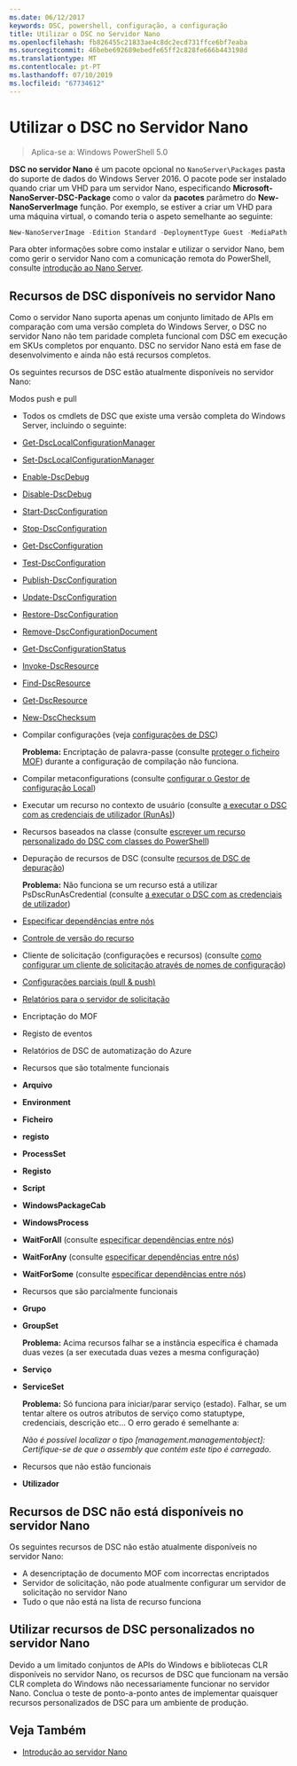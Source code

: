 ```yaml
---
ms.date: 06/12/2017
keywords: DSC, powershell, configuração, a configuração
title: Utilizar o DSC no Servidor Nano
ms.openlocfilehash: fb826455c21833ae4c8dc2ecd731ffce6bf7eaba
ms.sourcegitcommit: 46bebe692689ebedfe65ff2c828fe666b443198d
ms.translationtype: MT
ms.contentlocale: pt-PT
ms.lasthandoff: 07/10/2019
ms.locfileid: "67734612"
---
```

# <a name="using-dsc-on-nano-server"></a>Utilizar o DSC no Servidor Nano

> Aplica-se a: Windows PowerShell 5.0

**DSC no servidor Nano** é um pacote opcional no `NanoServer\Packages` pasta do suporte de dados do Windows Server 2016. O pacote pode ser instalado quando criar um VHD para um servidor Nano, especificando **Microsoft-NanoServer-DSC-Package** como o valor da **pacotes** parâmetro do **New-NanoServerImage**  função. Por exemplo, se estiver a criar um VHD para uma máquina virtual, o comando teria o aspeto semelhante ao seguinte:

```powershell
New-NanoServerImage -Edition Standard -DeploymentType Guest -MediaPath f:\ -BasePath .\Base -TargetPath .\Nano1\Nano.vhd -ComputerName Nano1 -Packages Microsoft-NanoServer-DSC-Package
```

Para obter informações sobre como instalar e utilizar o servidor Nano, bem como gerir o servidor Nano com a comunicação remota do PowerShell, consulte [introdução ao Nano Server](/windows-server/get-started/getting-started-with-nano-server).

## <a name="dsc-features-available-on-nano-server"></a>Recursos de DSC disponíveis no servidor Nano

Como o servidor Nano suporta apenas um conjunto limitado de APIs em comparação com uma versão completa do Windows Server, o DSC no servidor Nano não tem paridade completa funcional com DSC em execução em SKUs completos por enquanto. DSC no servidor Nano está em fase de desenvolvimento e ainda não está recursos completos.

Os seguintes recursos de DSC estão atualmente disponíveis no servidor Nano:

Modos push e pull

- Todos os cmdlets de DSC que existe uma versão completa do Windows Server, incluindo o seguinte:
- [Get-DscLocalConfigurationManager](/powershell/module/PSDesiredStateConfiguration/Get-DscLocalConfigurationManager)
- [Set-DscLocalConfigurationManager](/powershell/module/PSDesiredStateConfiguration/Set-DscLocalConfigurationManager)
- [Enable-DscDebug](/powershell/module/PSDesiredStateConfiguration/Enable-DscDebug)
- [Disable-DscDebug](/powershell/module/PSDesiredStateConfiguration/Disable-DscDebug)
- [Start-DscConfiguration](/powershell/module/psdesiredstateconfiguration/start-dscconfiguration)
- [Stop-DscConfiguration](/powershell/module/PSDesiredStateConfiguration/Stop-DscConfiguration)
- [Get-DscConfiguration](/powershell/module/PSDesiredStateConfiguration/Get-DscConfiguration)
- [Test-DscConfiguration](/powershell/module/psdesiredstateconfiguration/Test-DSCConfiguration)
- [Publish-DscConfiguration](/powershell/module/PSDesiredStateConfiguration/Publish-DscConfiguration)
- [Update-DscConfiguration](/powershell/module/PSDesiredStateConfiguration/Update-DscConfiguration)
- [Restore-DscConfiguration](/powershell/module/PSDesiredStateConfiguration/Restore-DscConfiguration)
- [Remove-DscConfigurationDocument](/powershell/module/PSDesiredStateConfiguration/Remove-DscConfigurationDocument)
- [Get-DscConfigurationStatus](/powershell/module/PSDesiredStateConfiguration/Get-DscConfigurationStatus)
- [Invoke-DscResource](/powershell/module/PSDesiredStateConfiguration/Invoke-DscResource)
- [Find-DscResource](/powershell/module/powershellget/find-dscresource?view=powershell-6)
- [Get-DscResource](/powershell/module/PSDesiredStateConfiguration/Get-DscResource)
- [New-DscChecksum](/powershell/module/PSDesiredStateConfiguration/New-DSCCheckSum)

- Compilar configurações (veja [configurações de DSC](../configurations/configurations.md))

  **Problema:** Encriptação de palavra-passe (consulte [proteger o ficheiro MOF](../pull-server/secureMOF.md)) durante a configuração de compilação não funciona.

- Compilar metaconfigurations (consulte [configurar o Gestor de configuração Local](../managing-nodes/metaConfig.md))

- Executar um recurso no contexto de usuário (consulte [a executar o DSC com as credenciais de utilizador (RunAs)](../configurations/runAsUser.md))

- Recursos baseados na classe (consulte [escrever um recurso personalizado do DSC com classes do PowerShell](/previous-versions//dn948461(v=technet.10)))

- Depuração de recursos de DSC (consulte [recursos de DSC de depuração](../troubleshooting/debugResource.md))

  **Problema:** Não funciona se um recurso está a utilizar PsDscRunAsCredential (consulte [a executar o DSC com as credenciais de utilizador](../configurations/runAsUser.md))

- [Especificar dependências entre nós](../configurations/crossNodeDependencies.md)

- [Controle de versão do recurso](../configurations/sxsResource.md)

- Cliente de solicitação (configurações e recursos) (consulte [como configurar um cliente de solicitação através de nomes de configuração](../pull-server/pullClientConfigNames.md))

- [Configurações parciais (pull & push)](../pull-server/partialConfigs.md)

- [Relatórios para o servidor de solicitação](../pull-server/reportServer.md)

- Encriptação do MOF

- Registo de eventos

- Relatórios de DSC de automatização do Azure

- Recursos que são totalmente funcionais

- **Arquivo**
- **Environment**
- **Ficheiro**
- **registo**
- **ProcessSet**
- **Registo**
- **Script**
- **WindowsPackageCab**
- **WindowsProcess**
- **WaitForAll** (consulte [especificar dependências entre nós](../configurations/crossNodeDependencies.md))
- **WaitForAny** (consulte [especificar dependências entre nós](../configurations/crossNodeDependencies.md))
- **WaitForSome** (consulte [especificar dependências entre nós](../configurations/crossNodeDependencies.md))

- Recursos que são parcialmente funcionais
- **Grupo**
- **GroupSet**

  **Problema:** Acima recursos falhar se a instância específica é chamada duas vezes (a ser executada duas vezes a mesma configuração)

- **Serviço**
- **ServiceSet**

  **Problema:** Só funciona para iniciar/parar serviço (estado). Falhar, se um tentar altere os outros atributos de serviço como statuptype, credenciais, descrição etc... O erro gerado é semelhante a:

  *Não é possível localizar o tipo [management.managementobject]: Certifique-se de que o assembly que contém este tipo é carregado.*

- Recursos que não estão funcionais
- **Utilizador**

## <a name="dsc-features-not-available-on-nano-server"></a>Recursos de DSC não está disponíveis no servidor Nano

Os seguintes recursos de DSC não estão atualmente disponíveis no servidor Nano:

- A desencriptação de documento MOF com incorrectas encriptados
- Servidor de solicitação, não pode atualmente configurar um servidor de solicitação no servidor Nano
- Tudo o que não está na lista de recurso funciona

## <a name="using-custom-dsc-resources-on-nano-server"></a>Utilizar recursos de DSC personalizados no servidor Nano

Devido a um limitado conjuntos de APIs do Windows e bibliotecas CLR disponíveis no servidor Nano, os recursos de DSC que funcionam na versão CLR completa do Windows não necessariamente funcionar no servidor Nano.
Conclua o teste de ponto-a-ponto antes de implementar quaisquer recursos personalizados de DSC para um ambiente de produção.

## <a name="see-also"></a>Veja Também

- [Introdução ao servidor Nano](/windows-server/get-started/getting-started-with-nano-server)
